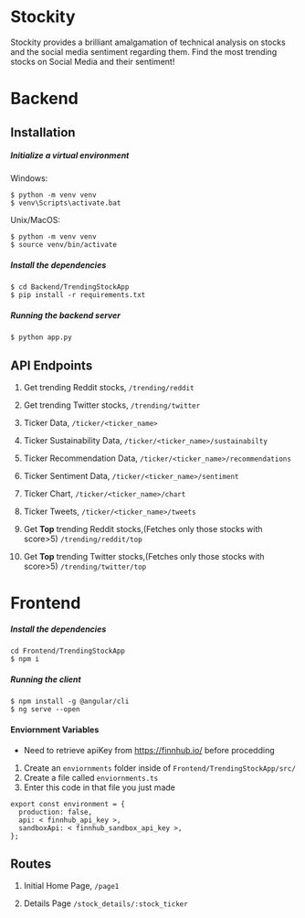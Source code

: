 # Stockity

Stockity provides a brilliant amalgamation of technical analysis on stocks and the social media sentiment regarding them. Find the most trending stocks on Social Media and their sentiment!

# Backend

## Installation

##### Initialize a virtual environment

Windows:
```
$ python -m venv venv
$ venv\Scripts\activate.bat
```

Unix/MacOS:
```
$ python -m venv venv
$ source venv/bin/activate
```
##### Install the dependencies

```
$ cd Backend/TrendingStockApp
$ pip install -r requirements.txt
```

##### Running the backend server

```
$ python app.py
```


## API Endpoints

1. Get trending Reddit stocks,
`/trending/reddit` 

2. Get trending Twitter stocks,
`/trending/twitter` 

3. Ticker Data,
`/ticker/<ticker_name>` 

4. Ticker Sustainability Data,
`/ticker/<ticker_name>/sustainabilty` 

5. Ticker Recommendation Data,
`/ticker/<ticker_name>/recommendations` 

6. Ticker Sentiment Data,
`/ticker/<ticker_name>/sentiment` 

7. Ticker Chart,
`/ticker/<ticker_name>/chart` 

8. Ticker Tweets,
`/ticker/<ticker_name>/tweets` 

9. Get **Top** trending Reddit stocks,(Fetches only those stocks with score>5)
`/trending/reddit/top` 

10. Get **Top** trending Twitter stocks,(Fetches only those stocks with score>5)
`/trending/twitter/top`


# Frontend

##### Install the dependencies

```
cd Frontend/TrendingStockApp
$ npm i
```

##### Running the client

```
$ npm install -g @angular/cli
$ ng serve --open
```

#### Enviornment Variables
* Need to retrieve apiKey from https://finnhub.io/ before procedding 
1. Create an `enviornments` folder inside of `Frontend/TrendingStockApp/src/`
2. Create a file called `enviornments.ts`
3. Enter this code in that file you just made
```
export const environment = {
  production: false,
  api: < finnhub_api_key >,
  sandboxApi: < finnhub_sandbox_api_key >,
};

```

## Routes

1. Initial Home Page,
`/page1`

2. Details Page
`/stock_details/:stock_ticker`
